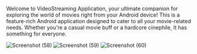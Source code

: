 Welcome to VideoStreaming Application, your ultimate companion for exploring the world of movies right from your Android device!
This is a feature-rich Android application designed to cater to all your movie-related needs. Whether you're a casual movie buff or a hardcore cinephile, It has something for everyone.

![Screenshot (58)](https://github.com/avenkatesha/VideoStreaming_Android_Application/assets/125686974/5ee26e87-7491-454c-b20a-f41f19897bb3)
![Screenshot (59)](https://github.com/avenkatesha/VideoStreaming_Android_Application/assets/125686974/1259dddc-cb12-4d2c-beec-7acab13784ff)
![Screenshot (60)](https://github.com/avenkatesha/VideoStreaming_Android_Application/assets/125686974/3ad11331-58ae-406d-b6bc-63fe9de87c9c)

